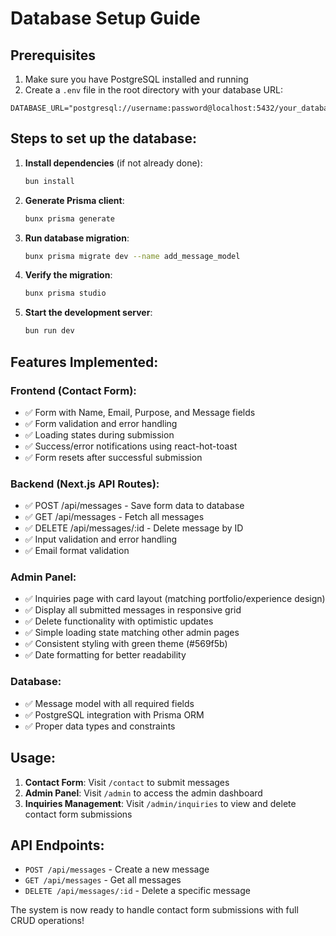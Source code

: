 # Database Setup Guide

## Prerequisites
1. Make sure you have PostgreSQL installed and running
2. Create a `.env` file in the root directory with your database URL:

```env
DATABASE_URL="postgresql://username:password@localhost:5432/your_database_name"
```

## Steps to set up the database:

1. **Install dependencies** (if not already done):
   ```bash
   bun install
   ```

2. **Generate Prisma client**:
   ```bash
   bunx prisma generate
   ```

3. **Run database migration**:
   ```bash
   bunx prisma migrate dev --name add_message_model
   ```

4. **Verify the migration**:
   ```bash
   bunx prisma studio
   ```

5. **Start the development server**:
   ```bash
   bun run dev
   ```

## Features Implemented:

### Frontend (Contact Form):
- ✅ Form with Name, Email, Purpose, and Message fields
- ✅ Form validation and error handling
- ✅ Loading states during submission
- ✅ Success/error notifications using react-hot-toast
- ✅ Form resets after successful submission

### Backend (Next.js API Routes):
- ✅ POST /api/messages - Save form data to database
- ✅ GET /api/messages - Fetch all messages
- ✅ DELETE /api/messages/:id - Delete message by ID
- ✅ Input validation and error handling
- ✅ Email format validation

### Admin Panel:
- ✅ Inquiries page with card layout (matching portfolio/experience design)
- ✅ Display all submitted messages in responsive grid
- ✅ Delete functionality with optimistic updates
- ✅ Simple loading state matching other admin pages
- ✅ Consistent styling with green theme (#569f5b)
- ✅ Date formatting for better readability

### Database:
- ✅ Message model with all required fields
- ✅ PostgreSQL integration with Prisma ORM
- ✅ Proper data types and constraints

## Usage:

1. **Contact Form**: Visit `/contact` to submit messages
2. **Admin Panel**: Visit `/admin` to access the admin dashboard
3. **Inquiries Management**: Visit `/admin/inquiries` to view and delete contact form submissions

## API Endpoints:

- `POST /api/messages` - Create a new message
- `GET /api/messages` - Get all messages
- `DELETE /api/messages/:id` - Delete a specific message

The system is now ready to handle contact form submissions with full CRUD operations! 